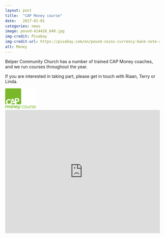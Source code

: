 ```yaml
---
layout: post
title:  "CAP Money course"
date:   2017-01-01
categories: news
image: pound-414418_640.jpg
img-credit: Pixabay
img-credit-url: https://pixabay.com/en/pound-coins-currency-bank-note-414418/
alt: Money
---
```

Belper Community Church has a number of trained CAP Money coaches, and we run courses throughout the year.

If you are interested in taking part, please get in touch with Riaan, Terry or Linda.

<img src="/assets/post-images/cap-money-course-logo_green.png" width="100" />

<iframe width="100%" height="400" src="https://www.youtube.com/embed/kGyjbNdI21Y" frameborder="0" allowfullscreen></iframe>